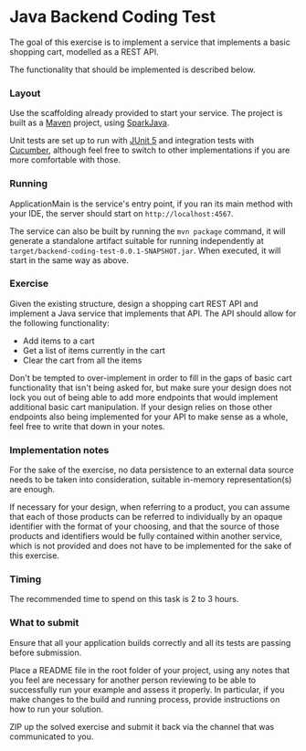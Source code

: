 # Java Backend Coding Test

The goal of this exercise is to implement a service that implements a basic shopping cart, modelled as a REST API. 

The functionality that should be implemented is described below.

### Layout

Use the scaffolding already provided to start your service. The project is built as a
 [Maven](https://maven.apache.org/) project, using [SparkJava](http://sparkjava.com/).

Unit tests are set up to run with [JUnit 5](https://junit.org) and integration tests with 
 [Cucumber](https://cucumber.io/), although feel free to switch to other implementations if you are more comfortable 
 with those.

### Running
ApplicationMain is the service's entry point, if you ran its main method with your IDE, the server should start on 
``http://localhost:4567``.

The service can also be built by running the ``mvn package`` command, it will generate a standalone artifact suitable
 for running independently at ``target/backend-coding-test-0.0.1-SNAPSHOT.jar``. When executed, it will start in the 
 same way as above.

### Exercise

Given the existing structure, design a shopping cart REST API and implement a Java service that implements that 
 API. The API should allow for the following functionality:
* Add items to a cart
* Get a list of items currently in the cart
* Clear the cart from all the items

Don't be tempted to over-implement in order to fill in the gaps of basic cart functionality that isn't being asked for, 
 but make sure your design does not lock you out of being able to add more endpoints that would implement additional 
 basic cart manipulation. If your design relies on those other endpoints also being implemented for your API to make 
 sense as a whole, feel free to write that down in your notes.

### Implementation notes
				
For the sake of the exercise, no data persistence to an external data source needs to be taken into consideration,
 suitable in-memory representation(s) are enough.
 
If necessary for your design, when referring to a product, you can assume that each of those products can be referred
 to individually by an opaque identifier with the format of your choosing, and that the source of those products and 
 identifiers would be fully contained within another service, which is not provided and does not have to be 
 implemented for the sake of this exercise.

### Timing

The recommended time to spend on this task is 2 to 3 hours.

### What to submit

Ensure that all your application builds correctly and all its tests are passing before submission.

Place a README file in the root folder of your project, using any notes that you feel are necessary for another person 
 reviewing to be able to successfully run your example and assess it properly. In particular, if you make changes to 
 the build and running process, provide instructions on how to run your solution.

ZIP up the solved exercise and submit it back via the channel that was communicated to you.
